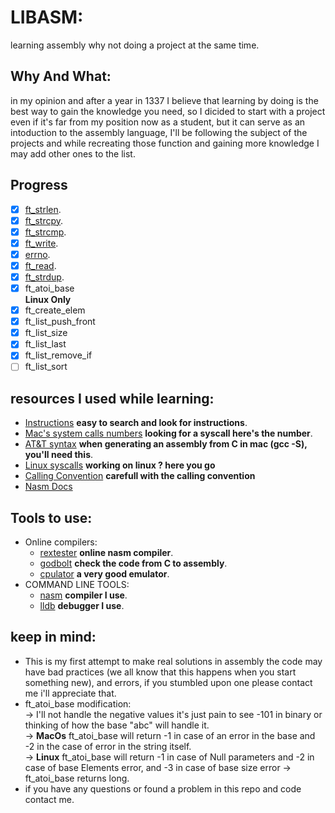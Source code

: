 # LIBASM:
learning assembly why not doing a project at the same time.
## Why And What:
 in my opinion and after a year in 1337 I believe that learning by doing is the best way to gain the knowledge you need, so I dicided to start with a project even if it's far from my position now as a student, but it can serve as an intoduction to the assembly language, I'll be following the subject of the projects and while recreating those function and gaining more knowledge I may add other ones to the list.
## Progress
 - [X] [ft_strlen](https://man7.org/linux/man-pages/man3/strlen.3.html).
 - [X] [ft_strcpy](https://man7.org/linux/man-pages/man3/strcpy.3.html).
 - [X] [ft_strcmp](https://www.man7.org/linux/man-pages/man3/strcmp.3.html).
 - [X] [ft_write](https://man7.org/linux/man-pages/man2/write.2.html).
 - [X] [errno](https://man7.org/linux/man-pages/man3/errno.3.html).
 - [X] [ft_read](https://man7.org/linux/man-pages/man2/read.2.html).
 - [X] [ft_strdup](https://man7.org/linux/man-pages/man3/strdup.3.html).
 - [X] ft_atoi_base
<br>**Linux Only**
 - [X] ft_create_elem
 - [X] ft_list_push_front
 - [X] ft_list_size
 - [X] ft_list_last
 - [X] ft_list_remove_if
 - [ ] ft_list_sort
## resources I used while learning:
- [Instructions](http://www.mathemainzel.info/files/x86asmref.html#repe) **easy to search and look for instructions**.  
- [Mac's system calls numbers](https://opensource.apple.com/source/xnu/xnu-1504.3.12/bsd/kern/syscalls.master) **looking for a syscall here's the number**.  
- [AT&T syntax](https://csiflabs.cs.ucdavis.edu/~ssdavis/50/att-syntax.htm)	**when generating an assembly from C in mac (gcc -S), you'll need this**.  
- [Linux syscalls](https://blog.rchapman.org/posts/Linux_System_Call_Table_for_x86_64/)	**working on linux ? here you go** 
- [Calling Convention](https://www.ired.team/miscellaneous-reversing-forensics/windows-kernel-internals/linux-x64-calling-convention-stack-frame#accessing-1st-argument) **carefull with the calling convention**
- [Nasm Docs](https://www.nasm.us/xdoc/2.10rc8/html/)
## Tools to use:
- Online compilers:
  - [rextester](https://rextester.com/l/nasm_online_compiler) **online nasm compiler**.  
  - [godbolt](https://godbolt.org/)	**check the code from C to assembly**.  
  - [cpulator](https://cpulator.01xz.net/?sys=arm-de1soc)	**a very good emulator**.  
- COMMAND LINE TOOLS:
  - [nasm](https://www.nasm.us/) **compiler I use**.   
  - [lldb](https://lldb.llvm.org/) **debugger I use**.  
## keep in mind:
 - This is my first attempt to make real solutions in assembly the code may have bad practices (we all know that this happens when you start something new), and errors, if you stumbled upon one please contact me i'll appreciate that.
 - ft_atoi_base modification:  
   -> I'll not handle the negative values it's just pain to see -101 in binary or thinking of how the base "abc" will handle it.  
   -> **MacOs** ft_atoi_base will return -1 in case of an error in the base and -2 in the case of error in the string itself.  
   -> **Linux** ft_atoi_base will return -1 in case of Null parameters and -2 in case of base Elements error, and -3 in case of base size error
   -> ft_atoi_base returns long.  
 - if you have any questions or found a problem in this repo and code contact me.
